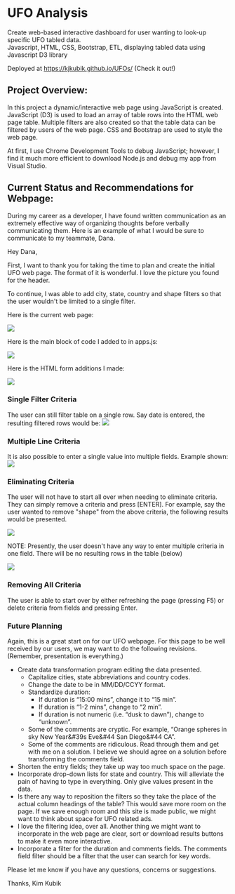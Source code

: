 # UFO Analysis 
Create web-based interactive dashboard for user wanting to look-up specific UFO tabled data.  
Javascript, HTML, CSS, Bootstrap, ETL, displaying tabled data using Javascript D3 library

Deployed at https://kjkubik.github.io/UFOs/ (Check it out!)


## Project Overview:
In this project a dynamic/interactive web page using JavaScript is created. JavaScript (D3) is used to load an array of table rows into the HTML web page table. Multiple filters are also created so that the table data can be filtered by users of the web page. CSS and Bootstrap are used to style the web page. 

At first, I use Chrome Development Tools to debug JavaScript; however, I find it much more efficient to download Node.js and debug my app from Visual Studio. 

## Current Status and Recommendations for Webpage: 

During my career as a developer, I have found written communication as an extremely effective way of organizing thoughts before verbally communicating them. Here is an example of what I would be sure to communicate to my teammate, Dana. 

Hey Dana,

First, I want to thank you for taking the time to plan and create the initial UFO web page. The format of it is wonderful. I love the picture you found for the header. 

To continue, I was able to add city, state, country and shape filters so that the user wouldn't be limited to a single filter. 

Here is the current web page: 

![](static/images/StartHere.png)

Here is the main block of code I added to in apps.js: 

![](static/images/appsChange.png)

Here is the HTML form additions I made:

![](static/images/HTMLChange.png)

### Single Filter Criteria
The user can still filter table on a single row. Say date is entered, the resulting filtered rows would be:
![](static/images/FilteringBySingleField.png)

### Multiple Line Criteria
It is also possible to enter a single value into multiple fields. Example shown:
![](static/images/MultiSearch.png)

### Eliminating Criteria
The user will not have to start all over when needing to eliminate criteria. They can simply remove a criteria  and press [ENTER]. For example, say the user wanted to remove "shape" from the above criteria, the following results would be presented.

![](static/images/EliminatingShape.png)

NOTE: Presently, the user doesn't have any way to enter multiple criteria in one field. There will be no resulting rows in the table (below)

![](static/images/EnterMultiCities.png)

### Removing All Criteria
The user is able to start over by either refreshing the page (pressing F5) or delete criteria from fields and pressing Enter.

### Future Planning
Again, this is a great start on for our UFO webpage. For this page to be well received by our users, we may want to do the following revisions. (Remember, presentation is everything.)

- Create data transformation program editing the data presented. 
    - Capitalize cities, state abbreviations and country codes.
    - Change the date to be in MM/DD/CCYY format.
    - Standardize duration: 
      - If duration is “15:00 mins”, change it to “15 min”.
      - If duration is “1-2 mins”, change to “2 min”.
      - If duration is not numeric (i.e. “dusk to dawn”), change to “unknown”.
    - Some of the comments are cryptic. For example, “Orange spheres in sky New Year&#39s Eve&#44 San Diego&#44 CA”. 
    - Some of the comments are ridiculous. Read through them and get with me on a solution. I believe we should agree on a solution before transforming the comments field.
- Shorten the entry fields; they take up way too much space on the page.  
- Incorporate drop-down lists for state and country. This will alleviate the pain of having to type in everything. Only give values present in the data.
- Is there any way to reposition the filters so they take the place of the actual column headings of the table? This would save more room on the page. If we save enough room and this site is made public, we might want to think about space for UFO related ads.
- I love the filtering idea, over all. Another thing we might want to incorporate in the web page are clear, sort or download results buttons to make it even more interactive.
- Incorporate a filter for the duration and comments fields. The comments field filter should be a filter that the user can search for key words.

Please let me know if you have any questions, concerns or suggestions.

Thanks,
Kim Kubik
